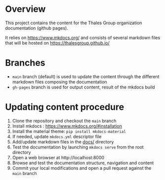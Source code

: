 # Overview
This project contains the content for the Thales Group organization documentation (github pages).

It relies on https://www.mkdocs.org/ and consists of several markdown files that will be hosted on https://thalesgroup.github.io/

# Branches
* `main` branch (default) is used to update the content through the different markdown files composing the documentation
* `gh-pages` branch is used for output content, result of the mkdocs build

# Updating content procedure

1. Clone the repository and checkout the `main` branch
1. Install mkdocs : https://www.mkdocs.org/#installation
1. Install the material theme: `pip install mkdocs-material`
1. If needed, update `mkdocs.yml` descriptor file
1. Add/update markdown files in the [docs/](docs/) directory
1. Test the documentation by launching `mkdocs serve` from the root directory
1. Open a web browser at http://localhost:8000
1. Browse and test the documentation structure, navigation and content
1. Commit your local modifications and open a pull request against the `main` branch
